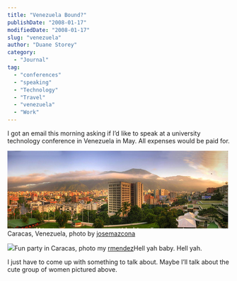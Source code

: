```yaml
---
title: "Venezuela Bound?"
publishDate: "2008-01-17"
modifiedDate: "2008-01-17"
slug: "venezuela"
author: "Duane Storey"
category:
  - "Journal"
tag:
  - "conferences"
  - "speaking"
  - "Technology"
  - "Travel"
  - "venezuela"
  - "Work"
---
```


I got an email this morning asking if I’d like to speak at a university technology conference in Venezuela in May. All expenses would be paid for.

  
[![](_images/venezuela-bound-1.jpg)](http://flickr.com/photos/8230500@N04/2062442609/)Caracas, Venezuela, photo by [josemazcona](http://flickr.com/photos/8230500@N04/)  
  
[![](http://farm1.static.flickr.com/63/194128442_1fc7622f07.jpg?v=0)](http://flickr.com/photos/rmendez/194128442/)Fun party in Caracas, photo my [rmendez](http://flickr.com/photos/rmendez/)Hell yah baby. Hell yah.

I just have to come up with something to talk about. Maybe I’ll talk about the cute group of women pictured above.